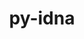 ---
title: "py-idna"
layout: cache
categories: [package, develop-2023-10-15]
meta: {"versions": ["3.4"], "compilers": ["apple-clang@=14.0.0", "cce@=15.0.1", "gcc@=11.1.0", "gcc@=11.3.0", "gcc@=11.4.0", "gcc@=7.3.1", "gcc@=9.4.0", "oneapi@=2023.2.1"], "oss": ["amzn2", "rhel8", "ubuntu20.04", "ubuntu22.04", "ventura"], "platforms": ["darwin", "linux"], "targets": ["aarch64", "neoverse_n1", "neoverse_v1", "ppc64le", "x86_64_v3", "zen4"], "stacks": ["aws-isc", "aws-isc-aarch64", "data-vis-sdk", "e4s", "e4s-cray-rhel", "e4s-neoverse_v1", "e4s-oneapi", "e4s-power", "ml-darwin-aarch64-mps", "ml-linux-x86_64-cpu", "ml-linux-x86_64-cuda", "ml-linux-x86_64-rocm", "root"], "num_specs": 23, "num_specs_by_stack": {"ml-darwin-aarch64-mps": 3, "root": 23, "aws-isc-aarch64": 2, "aws-isc": 1, "e4s-cray-rhel": 1, "e4s-neoverse_v1": 2, "e4s-power": 2, "data-vis-sdk": 2, "e4s": 3, "e4s-oneapi": 2, "ml-linux-x86_64-cuda": 5, "ml-linux-x86_64-cpu": 5, "ml-linux-x86_64-rocm": 5}}
spec_details: [{"hash": "d46syjjimnl265teuchfya2wyyudmozp", "compiler": "apple-clang@=14.0.0", "versions": ["3.4"], "os": "ventura", "platform": "darwin", "target": "aarch64", "variants": ["build_system=python_pip"], "stacks": ["ml-darwin-aarch64-mps", "root"], "size": "-", "tarball": "https://binaries.spack.io/develop-2023-10-15/build_cache/darwin-ventura-aarch64/apple-clang-14.0.0/py-idna-3.4/darwin-ventura-aarch64-apple-clang-14.0.0-py-idna-3.4-d46syjjimnl265teuchfya2wyyudmozp.spack"}, {"hash": "xvys5ywoafzwozgfpuwberzk6ig3fv5i", "compiler": "apple-clang@=14.0.0", "versions": ["3.4"], "os": "ventura", "platform": "darwin", "target": "aarch64", "variants": ["build_system=python_pip"], "stacks": ["ml-darwin-aarch64-mps", "root"], "size": "-", "tarball": "https://binaries.spack.io/develop-2023-10-15/build_cache/darwin-ventura-aarch64/apple-clang-14.0.0/py-idna-3.4/darwin-ventura-aarch64-apple-clang-14.0.0-py-idna-3.4-xvys5ywoafzwozgfpuwberzk6ig3fv5i.spack"}, {"hash": "xl3e62uqrmgoyfcy7n3hl2pfor3jqvpt", "compiler": "apple-clang@=14.0.0", "versions": ["3.4"], "os": "ventura", "platform": "darwin", "target": "aarch64", "variants": ["build_system=python_pip"], "stacks": ["ml-darwin-aarch64-mps", "root"], "size": "-", "tarball": "https://binaries.spack.io/develop-2023-10-15/build_cache/darwin-ventura-aarch64/apple-clang-14.0.0/py-idna-3.4/darwin-ventura-aarch64-apple-clang-14.0.0-py-idna-3.4-xl3e62uqrmgoyfcy7n3hl2pfor3jqvpt.spack"}, {"hash": "cpopys55lcy7c5ykalu22uwhlht5fm6b", "compiler": "gcc@=7.3.1", "versions": ["3.4"], "os": "amzn2", "platform": "linux", "target": "aarch64", "variants": ["build_system=python_pip"], "stacks": ["root", "aws-isc-aarch64"], "size": "-", "tarball": "https://binaries.spack.io/develop-2023-10-15/build_cache/linux-amzn2-aarch64/gcc-7.3.1/py-idna-3.4/linux-amzn2-aarch64-gcc-7.3.1-py-idna-3.4-cpopys55lcy7c5ykalu22uwhlht5fm6b.spack"}, {"hash": "ffznroeo4qetzfhu7yqgdjoxyt6crjxf", "compiler": "gcc@=7.3.1", "versions": ["3.4"], "os": "amzn2", "platform": "linux", "target": "neoverse_n1", "variants": ["build_system=python_pip"], "stacks": ["root", "aws-isc-aarch64"], "size": "-", "tarball": "https://binaries.spack.io/develop-2023-10-15/build_cache/linux-amzn2-neoverse_n1/gcc-7.3.1/py-idna-3.4/linux-amzn2-neoverse_n1-gcc-7.3.1-py-idna-3.4-ffznroeo4qetzfhu7yqgdjoxyt6crjxf.spack"}, {"hash": "knrf4sm2v2vfghnfcl5rky4oq4ke57nj", "compiler": "gcc@=7.3.1", "versions": ["3.4"], "os": "amzn2", "platform": "linux", "target": "x86_64_v3", "variants": ["build_system=python_pip"], "stacks": ["root", "aws-isc"], "size": "-", "tarball": "https://binaries.spack.io/develop-2023-10-15/build_cache/linux-amzn2-x86_64_v3/gcc-7.3.1/py-idna-3.4/linux-amzn2-x86_64_v3-gcc-7.3.1-py-idna-3.4-knrf4sm2v2vfghnfcl5rky4oq4ke57nj.spack"}, {"hash": "ql4ialwzrdjj6rsgi55v7volzwdr5fqv", "compiler": "cce@=15.0.1", "versions": ["3.4"], "os": "rhel8", "platform": "linux", "target": "zen4", "variants": ["build_system=python_pip"], "stacks": ["root", "e4s-cray-rhel"], "size": "-", "tarball": "https://binaries.spack.io/develop-2023-10-15/build_cache/linux-rhel8-zen4/cce-15.0.1/py-idna-3.4/linux-rhel8-zen4-cce-15.0.1-py-idna-3.4-ql4ialwzrdjj6rsgi55v7volzwdr5fqv.spack"}, {"hash": "he6wqeexyiazwrvl4ucsu3eh2p5yctrk", "compiler": "gcc@=11.4.0", "versions": ["3.4"], "os": "ubuntu20.04", "platform": "linux", "target": "neoverse_v1", "variants": ["build_system=python_pip"], "stacks": ["e4s-neoverse_v1", "root"], "size": "-", "tarball": "https://binaries.spack.io/develop-2023-10-15/build_cache/linux-ubuntu20.04-neoverse_v1/gcc-11.4.0/py-idna-3.4/linux-ubuntu20.04-neoverse_v1-gcc-11.4.0-py-idna-3.4-he6wqeexyiazwrvl4ucsu3eh2p5yctrk.spack"}, {"hash": "m4iiyaho2xznlk7h6g63f3lqreqoccuu", "compiler": "gcc@=11.4.0", "versions": ["3.4"], "os": "ubuntu20.04", "platform": "linux", "target": "neoverse_v1", "variants": ["build_system=python_pip"], "stacks": ["e4s-neoverse_v1", "root"], "size": "-", "tarball": "https://binaries.spack.io/develop-2023-10-15/build_cache/linux-ubuntu20.04-neoverse_v1/gcc-11.4.0/py-idna-3.4/linux-ubuntu20.04-neoverse_v1-gcc-11.4.0-py-idna-3.4-m4iiyaho2xznlk7h6g63f3lqreqoccuu.spack"}, {"hash": "peamgdb2w5x7ujzq26hg3zxepcbshomp", "compiler": "gcc@=9.4.0", "versions": ["3.4"], "os": "ubuntu20.04", "platform": "linux", "target": "ppc64le", "variants": ["build_system=python_pip"], "stacks": ["e4s-power", "root"], "size": "-", "tarball": "https://binaries.spack.io/develop-2023-10-15/build_cache/linux-ubuntu20.04-ppc64le/gcc-9.4.0/py-idna-3.4/linux-ubuntu20.04-ppc64le-gcc-9.4.0-py-idna-3.4-peamgdb2w5x7ujzq26hg3zxepcbshomp.spack"}, {"hash": "jzbrelbjv5ff5knf375mtuwxiailjpy4", "compiler": "gcc@=9.4.0", "versions": ["3.4"], "os": "ubuntu20.04", "platform": "linux", "target": "ppc64le", "variants": ["build_system=python_pip"], "stacks": ["e4s-power", "root"], "size": "-", "tarball": "https://binaries.spack.io/develop-2023-10-15/build_cache/linux-ubuntu20.04-ppc64le/gcc-9.4.0/py-idna-3.4/linux-ubuntu20.04-ppc64le-gcc-9.4.0-py-idna-3.4-jzbrelbjv5ff5knf375mtuwxiailjpy4.spack"}, {"hash": "pwbav3ol6sqdyyk7tvbxssloagc55d4p", "compiler": "gcc@=11.1.0", "versions": ["3.4"], "os": "ubuntu20.04", "platform": "linux", "target": "x86_64_v3", "variants": ["build_system=python_pip"], "stacks": ["data-vis-sdk", "root"], "size": "-", "tarball": "https://binaries.spack.io/develop-2023-10-15/build_cache/linux-ubuntu20.04-x86_64_v3/gcc-11.1.0/py-idna-3.4/linux-ubuntu20.04-x86_64_v3-gcc-11.1.0-py-idna-3.4-pwbav3ol6sqdyyk7tvbxssloagc55d4p.spack"}, {"hash": "6bl5tbavccdf5ql3bbx53ha57kuby7x3", "compiler": "gcc@=11.1.0", "versions": ["3.4"], "os": "ubuntu20.04", "platform": "linux", "target": "x86_64_v3", "variants": ["build_system=python_pip"], "stacks": ["data-vis-sdk", "root"], "size": "-", "tarball": "https://binaries.spack.io/develop-2023-10-15/build_cache/linux-ubuntu20.04-x86_64_v3/gcc-11.1.0/py-idna-3.4/linux-ubuntu20.04-x86_64_v3-gcc-11.1.0-py-idna-3.4-6bl5tbavccdf5ql3bbx53ha57kuby7x3.spack"}, {"hash": "r7c7rptjti5eee6csguymeejlxmsjnkk", "compiler": "gcc@=11.4.0", "versions": ["3.4"], "os": "ubuntu20.04", "platform": "linux", "target": "x86_64_v3", "variants": ["build_system=python_pip"], "stacks": ["e4s", "root"], "size": "-", "tarball": "https://binaries.spack.io/develop-2023-10-15/build_cache/linux-ubuntu20.04-x86_64_v3/gcc-11.4.0/py-idna-3.4/linux-ubuntu20.04-x86_64_v3-gcc-11.4.0-py-idna-3.4-r7c7rptjti5eee6csguymeejlxmsjnkk.spack"}, {"hash": "chlx67pvem2zjdojpgkgixim22no6ky6", "compiler": "gcc@=11.4.0", "versions": ["3.4"], "os": "ubuntu20.04", "platform": "linux", "target": "x86_64_v3", "variants": ["build_system=python_pip"], "stacks": ["e4s", "root"], "size": "-", "tarball": "https://binaries.spack.io/develop-2023-10-15/build_cache/linux-ubuntu20.04-x86_64_v3/gcc-11.4.0/py-idna-3.4/linux-ubuntu20.04-x86_64_v3-gcc-11.4.0-py-idna-3.4-chlx67pvem2zjdojpgkgixim22no6ky6.spack"}, {"hash": "fbzv3hby3je4vusvz6fzqwc5wgkiu4eo", "compiler": "gcc@=11.4.0", "versions": ["3.4"], "os": "ubuntu20.04", "platform": "linux", "target": "x86_64_v3", "variants": ["build_system=python_pip"], "stacks": ["e4s", "root"], "size": "-", "tarball": "https://binaries.spack.io/develop-2023-10-15/build_cache/linux-ubuntu20.04-x86_64_v3/gcc-11.4.0/py-idna-3.4/linux-ubuntu20.04-x86_64_v3-gcc-11.4.0-py-idna-3.4-fbzv3hby3je4vusvz6fzqwc5wgkiu4eo.spack"}, {"hash": "njivcqlwis5ymyrtjdbuabigd2o6qf2b", "compiler": "oneapi@=2023.2.1", "versions": ["3.4"], "os": "ubuntu20.04", "platform": "linux", "target": "x86_64_v3", "variants": ["build_system=python_pip"], "stacks": ["e4s-oneapi", "root"], "size": "-", "tarball": "https://binaries.spack.io/develop-2023-10-15/build_cache/linux-ubuntu20.04-x86_64_v3/oneapi-2023.2.1/py-idna-3.4/linux-ubuntu20.04-x86_64_v3-oneapi-2023.2.1-py-idna-3.4-njivcqlwis5ymyrtjdbuabigd2o6qf2b.spack"}, {"hash": "x3n3qjzch7egmlxilvpnoci4kfpjmwsz", "compiler": "oneapi@=2023.2.1", "versions": ["3.4"], "os": "ubuntu20.04", "platform": "linux", "target": "x86_64_v3", "variants": ["build_system=python_pip"], "stacks": ["e4s-oneapi", "root"], "size": "-", "tarball": "https://binaries.spack.io/develop-2023-10-15/build_cache/linux-ubuntu20.04-x86_64_v3/oneapi-2023.2.1/py-idna-3.4/linux-ubuntu20.04-x86_64_v3-oneapi-2023.2.1-py-idna-3.4-x3n3qjzch7egmlxilvpnoci4kfpjmwsz.spack"}, {"hash": "f3l3onhiojugvpbptkbarvjmx6su4gom", "compiler": "gcc@=11.3.0", "versions": ["3.4"], "os": "ubuntu22.04", "platform": "linux", "target": "x86_64_v3", "variants": ["build_system=python_pip"], "stacks": ["ml-linux-x86_64-cuda", "ml-linux-x86_64-cpu", "ml-linux-x86_64-rocm", "root"], "size": "-", "tarball": "https://binaries.spack.io/develop-2023-10-15/build_cache/linux-ubuntu22.04-x86_64_v3/gcc-11.3.0/py-idna-3.4/linux-ubuntu22.04-x86_64_v3-gcc-11.3.0-py-idna-3.4-f3l3onhiojugvpbptkbarvjmx6su4gom.spack"}, {"hash": "hi7y65uugffy35pmngwk46avtcist6wq", "compiler": "gcc@=11.3.0", "versions": ["3.4"], "os": "ubuntu22.04", "platform": "linux", "target": "x86_64_v3", "variants": ["build_system=python_pip"], "stacks": ["ml-linux-x86_64-cuda", "ml-linux-x86_64-cpu", "ml-linux-x86_64-rocm", "root"], "size": "-", "tarball": "https://binaries.spack.io/develop-2023-10-15/build_cache/linux-ubuntu22.04-x86_64_v3/gcc-11.3.0/py-idna-3.4/linux-ubuntu22.04-x86_64_v3-gcc-11.3.0-py-idna-3.4-hi7y65uugffy35pmngwk46avtcist6wq.spack"}, {"hash": "lzbac3rzqawa2yfbwc7ngpkcuwibr7p7", "compiler": "gcc@=11.3.0", "versions": ["3.4"], "os": "ubuntu22.04", "platform": "linux", "target": "x86_64_v3", "variants": ["build_system=python_pip"], "stacks": ["ml-linux-x86_64-cuda", "ml-linux-x86_64-cpu", "ml-linux-x86_64-rocm", "root"], "size": "-", "tarball": "https://binaries.spack.io/develop-2023-10-15/build_cache/linux-ubuntu22.04-x86_64_v3/gcc-11.3.0/py-idna-3.4/linux-ubuntu22.04-x86_64_v3-gcc-11.3.0-py-idna-3.4-lzbac3rzqawa2yfbwc7ngpkcuwibr7p7.spack"}, {"hash": "wiqginlrggvcuyri3vcbfj7dzs3htsh5", "compiler": "gcc@=11.3.0", "versions": ["3.4"], "os": "ubuntu22.04", "platform": "linux", "target": "x86_64_v3", "variants": ["build_system=python_pip"], "stacks": ["ml-linux-x86_64-cuda", "ml-linux-x86_64-cpu", "ml-linux-x86_64-rocm", "root"], "size": "-", "tarball": "https://binaries.spack.io/develop-2023-10-15/build_cache/linux-ubuntu22.04-x86_64_v3/gcc-11.3.0/py-idna-3.4/linux-ubuntu22.04-x86_64_v3-gcc-11.3.0-py-idna-3.4-wiqginlrggvcuyri3vcbfj7dzs3htsh5.spack"}, {"hash": "5szcft73vgnxgzp4iljjtel7cbfqsema", "compiler": "gcc@=11.3.0", "versions": ["3.4"], "os": "ubuntu22.04", "platform": "linux", "target": "x86_64_v3", "variants": ["build_system=python_pip"], "stacks": ["ml-linux-x86_64-cuda", "ml-linux-x86_64-cpu", "ml-linux-x86_64-rocm", "root"], "size": "-", "tarball": "https://binaries.spack.io/develop-2023-10-15/build_cache/linux-ubuntu22.04-x86_64_v3/gcc-11.3.0/py-idna-3.4/linux-ubuntu22.04-x86_64_v3-gcc-11.3.0-py-idna-3.4-5szcft73vgnxgzp4iljjtel7cbfqsema.spack"}]
---